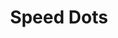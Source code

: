 ---
title: Speed Dots
direct_url: https://projects.calebevans.me/speed-dots/
category: games
description: Race against the clock to click every dot
---
